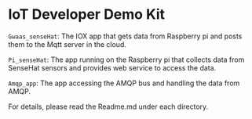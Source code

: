 # IoT Developer Demo Kit

`Gwaas_senseHat`: 
The IOX app that gets data from Raspberry pi and posts them to the Mqtt server in the cloud.

`Pi_senseHat`:
The app running on the Raspberry pi that collects data from SenseHat sensors and provides web service to access the data.

`Amqp_app`:
The app accessing the AMQP bus and handling the data from AMQP.

For details, please read the Readme.md under each directory.
